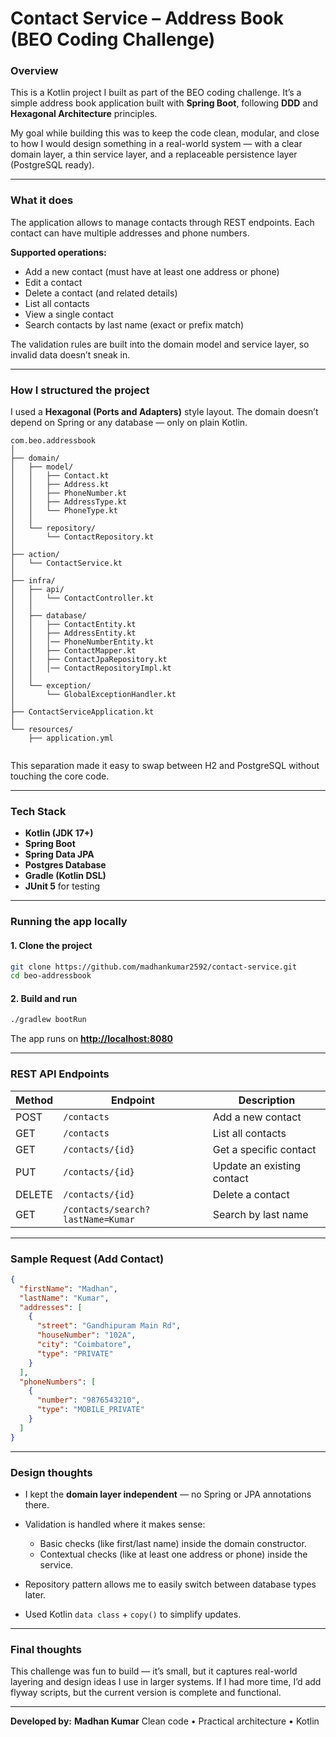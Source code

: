 # Contact Service –  Address Book (BEO Coding Challenge)

### Overview

This is a Kotlin project I built as part of the BEO coding challenge.
It’s a simple address book application built with **Spring Boot**, following **DDD** and **Hexagonal Architecture** principles.

My goal while building this was to keep the code clean, modular, and close to how I would design something in a real-world system — with a clear domain layer, a thin service layer, and a replaceable persistence layer (PostgreSQL ready).

---

### What it does

The application allows to manage contacts through REST endpoints.
Each contact can have multiple addresses and phone numbers.

**Supported operations:**

* Add a new contact (must have at least one address or phone)
* Edit a contact
* Delete a contact (and related details)
* List all contacts
* View a single contact
* Search contacts by last name (exact or prefix match)

The validation rules are built into the domain model and service layer, so invalid data doesn’t sneak in.

---

### How I structured the project

I used a **Hexagonal (Ports and Adapters)** style layout.
The domain doesn’t depend on Spring or any database — only on plain Kotlin.

```
com.beo.addressbook
│
├── domain/
│   ├── model/
│   │   ├── Contact.kt
│   │   ├── Address.kt
│   │   ├── PhoneNumber.kt
│   │   ├── AddressType.kt
│   │   └── PhoneType.kt
│   │
│   └── repository/
│       └── ContactRepository.kt        
│
├── action/
│   └── ContactService.kt               
│
├── infra/
│   ├── api/
│   │   └── ContactController.kt        
│   │
│   ├── database/
│   │   ├── ContactEntity.kt
│   │   ├── AddressEntity.kt
│   │   │── PhoneNumberEntity.kt
│   │   ├── ContactMapper.kt
│   │   ├── ContactJpaRepository.kt
│   │   │── ContactRepositoryImpl.kt
│   │
│   └── exception/
│       └── GlobalExceptionHandler.kt
│
├── ContactServiceApplication.kt
│
└── resources/
    ├── application.yml
    

```

This separation made it easy to swap between H2 and PostgreSQL without touching the core code.

---

### Tech Stack

* **Kotlin (JDK 17+)**
* **Spring Boot**
* **Spring Data JPA**
* **Postgres Database** 
* **Gradle (Kotlin DSL)**
* **JUnit 5** for testing

---

### Running the app locally

#### 1. Clone the project

```bash
git clone https://github.com/madhankumar2592/contact-service.git
cd beo-addressbook
```

#### 2. Build and run

```bash
./gradlew bootRun
```

The app runs on **[http://localhost:8080](http://localhost:8080)**

---

### REST API Endpoints

| Method | Endpoint                          | Description                |
| ------ | --------------------------------- | -------------------------- |
| POST   | `/contacts`                       | Add a new contact          |
| GET    | `/contacts`                       | List all contacts          |
| GET    | `/contacts/{id}`                  | Get a specific contact     |
| PUT    | `/contacts/{id}`                  | Update an existing contact |
| DELETE | `/contacts/{id}`                  | Delete a contact           |
| GET    | `/contacts/search?lastName=Kumar` | Search by last name        |

---

### Sample Request (Add Contact)

```json
{
  "firstName": "Madhan",
  "lastName": "Kumar",
  "addresses": [
    {
      "street": "Gandhipuram Main Rd",
      "houseNumber": "102A",
      "city": "Coimbatore",
      "type": "PRIVATE"
    }
  ],
  "phoneNumbers": [
    {
      "number": "9876543210",
      "type": "MOBILE_PRIVATE"
    }
  ]
}
```

---

### Design thoughts

* I kept the **domain layer independent** — no Spring or JPA annotations there.
* Validation is handled where it makes sense:

  * Basic checks (like first/last name) inside the domain constructor.
  * Contextual checks (like at least one address or phone) inside the service.
* Repository pattern allows me to easily switch between database types later.
* Used Kotlin `data class` + `copy()` to simplify updates.

---

### Final thoughts

This challenge was fun to build — it’s small, but it captures real-world layering and design ideas I use in larger systems.
If I had more time, I’d add flyway scripts, but the current version is complete and functional.

---

**Developed by:**
**Madhan Kumar**
Clean code • Practical architecture • Kotlin 
